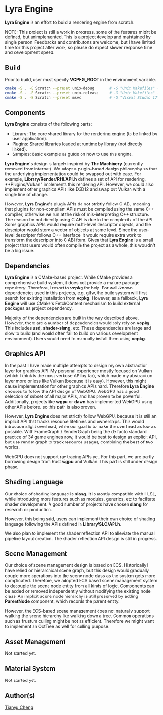 # Lyra Engine

**Lyra Engine** is an effort to build a rendering engine from scratch.

NOTE: This project is still a work in progress, some of the features might be defined, but unimplemented.
This is a project develop and maintained by single person. Feedbacks and contributons are welcome, but I
have limited time for this project after work, so please do expect slower response time and development speed.

## Build

Prior to build, user must specify **VCPKG_ROOT** in the environment variable.

```bash
cmake -S . -B Scratch --preset unix-debug       # -G "Unix Makefiles" -DCMAKE_BUILD_TYPE=Debug
cmake -S . -B Scratch --preset unix-release     # -G "Unix Makefiles" -DCMAKE_BUILD_TYPE=Release
cmake -S . -B Scratch --preset msvc             # -G "Visual Studio 17"
```

## Components

**Lyra Engine** consists of the following parts:

* Library: The core shared library for the rendering engine (to be linked by user application).
* Plugins: Shared libraries loaded at runtime by library (not directly linked).
* Samples: Basic example as guide on how to use this engine.

**Lyra Engine**'s design is largely inspired by **The Machinery** (currently removed from internet).
We adopt a plugin-based design philosophy so that the underlying implementation could be swapped
out with ease. For example, **Library/Render/RHI/API.h** defines a set of API for rendering,
**Plugins/Vulkan" implements this rendering API. However, we could also implement other graphics
APIs like D3D12 and swap out Vulkan with a single line of change.

However, **Lyra Engine**'s plugin APIs do not strictly follow C ABI, meaning that plugins for
non-compliant APIs must be compiled using the same C++ compiler, otherwise we run at the risk
of mis-interpreting C++ structure. The reason for not directly using C ABI is due to the
complexity of the API. Some graphics APIs would require multi-level descriptor objects, and
the descriptor would store a vector of objects at some level. Since the user-level descriptor
follows C++ interface, it would require extra work to transform the descriptor into C ABI form.
Given that **Lyra Engine** is a small project that users would often compile the project as a whole,
this wouldn't be a big issue.

## Dependencies

**Lyra Engine** is a CMake-based project. While CMake provides a comprehensive build system,
it does not provide a mature package repository. Therefore, I resort to **vcpkg** for help.
For well-known dependencies used in this projects, e.g. glfw, the build system will first
search for existing installation from **vcpkg**. However, as a fallback, **Lyra Engine**
will use CMake's FetchContent mechanism to build external packages as project dependency.

Majority of the dependencies are built in the way described above. However, there are a
number of dependencies would soly rely on **vcpkg**. This includes **usd**, **shader-slang**,
etc. These dependencies are large and slow to build (and would often fail to build on various
development environment). Users would need to manually install them using **vcpkg**.

## Graphics API

In the past I have made multiple attempts to design my own abstraction layer for graphics API.
My personal experience mostly focused on Vulkan (which I think is the most verbose API by far),
which made my abstraction layer more or less like Vulkan (because it is easy). However, this
might cause implementation for other graphics APIs hard. Therefore **Lyra Engine** chooses to
follow the API design of WebGPU. WebGPU has a good selection of subset of all major APIs, and
has proven to be powerful. Additionally, projects like **wgpu** or **dawn** has implemented
WebGPU using other APIs before, so this path is also proven.

However, **Lyra Engine** does not strictly follow WebGPU, because it is still an implicit API
that tracks resource lifetimes and ownerships. This would introduce slight overhead, while our
goal is to make the overhead as low as possible. With FrameGraph / RenderGraph being the de facto
standard practice of 3A game engines now, it would be best to design an explicit API, but use
render graph to track resource usages, combining the best of two worlds.

WebGPU does not support ray tracing APIs yet. For this part, we are partly borrowing design from
Rust **wgpu** and Vulkan. This part is still under design phase.

## Shading Language

Our choice of shading language is **slang**. It is mostly compatible with HLSL, while introducing
more features such as modules, generics, etc to facilitate shader development. A good number of
projects have chosen **slang** for research or production.

However, this being said, users can implement their own choice of shading language following the
APIs defined in **Library/SLC/API.h**.

We also plan to implement the shader reflection API to alleviate the manual pipeline layout creation.
The shader reflection API design is still in progress.

## Scene Management

Our choice of scene management design is based on ECS. Historically I have relied on hierarchical
scene graph, but this design would gradually couple more operations into the scene node class as
the system gets more complicated. Therefore, we adopted ECS based scene management system to decouple
the scene node entity from all kinds of logic. Components can be added or removed independently
without modifying the existing node class. An implicit scene node hierarchy is still preserved
by adding **ParentNode** component, which records the parent entity.

However, the ECS-based scene management does not naturally support walking the scene hierarchy
like walking down a tree. Common operations such as frustum culling might be not as efficient.
Therefore we might want to implement an OctTree as well for culling purpose.

## Asset Management

Not started yet.

## Material System

Not started yet.

## Author(s)

[Tianyu Cheng](tianyu.cheng@utexas.edu)
